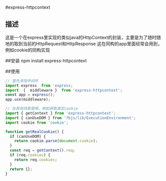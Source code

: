 #express-httpcontext
## 描述
这是一个在express里实现的类似java的HttpContext的封装，主要是为了随时随地的取到当前的HttpRequest和HttpResponse
这在同构的app里面经常会用到，例如cookie的同构实现

##安装
npm install express-httpcontext

##使用
``` js
// 首先添加中间件
import express  from 'express;
import  {  middleware }  from 'express-httpcontext';
const app = express();
app.use(middleware);

// 在其他场景使用，例如获取真实cookie
import { getContext } from 'express-httpcontext';
import { canUseDOM } from 'fbjs/lib/ExecutionEnvironment';
import cookie from 'cookie';

function getRealCookie() {
  if (canUseDOM) {
    return cookie.parse(document.cookie);
  }
  const req = getContext().req;
  if (req.cookies) {
    return req.cookies;
  }
  return {};
}

